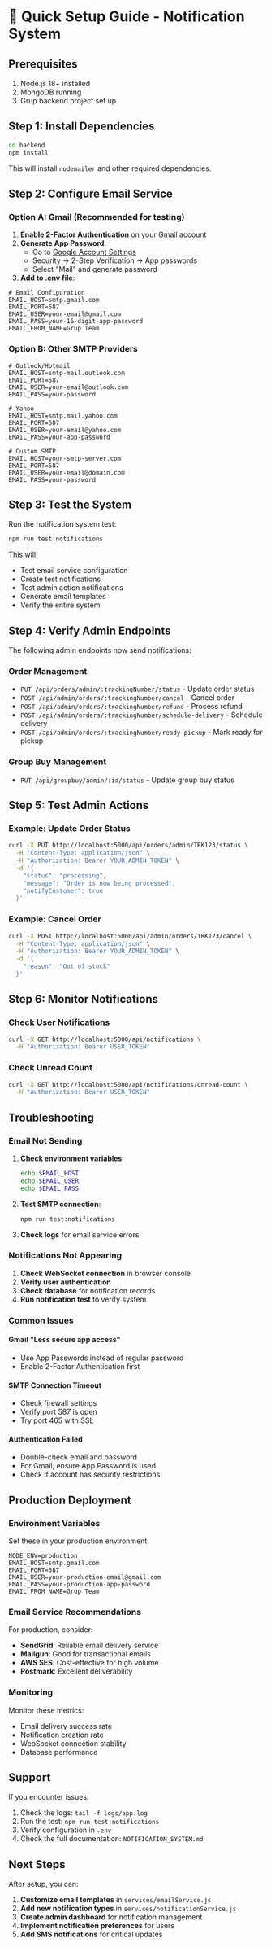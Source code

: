 # 🚀 Quick Setup Guide - Notification System

## Prerequisites

1. Node.js 18+ installed
2. MongoDB running
3. Grup backend project set up

## Step 1: Install Dependencies

```bash
cd backend
npm install
```

This will install `nodemailer` and other required dependencies.

## Step 2: Configure Email Service

### Option A: Gmail (Recommended for testing)

1. **Enable 2-Factor Authentication** on your Gmail account
2. **Generate App Password**:
   - Go to [Google Account Settings](https://myaccount.google.com/)
   - Security → 2-Step Verification → App passwords
   - Select "Mail" and generate password
3. **Add to .env file**:

```env
# Email Configuration
EMAIL_HOST=smtp.gmail.com
EMAIL_PORT=587
EMAIL_USER=your-email@gmail.com
EMAIL_PASS=your-16-digit-app-password
EMAIL_FROM_NAME=Grup Team
```

### Option B: Other SMTP Providers

```env
# Outlook/Hotmail
EMAIL_HOST=smtp-mail.outlook.com
EMAIL_PORT=587
EMAIL_USER=your-email@outlook.com
EMAIL_PASS=your-password

# Yahoo
EMAIL_HOST=smtp.mail.yahoo.com
EMAIL_PORT=587
EMAIL_USER=your-email@yahoo.com
EMAIL_PASS=your-app-password

# Custom SMTP
EMAIL_HOST=your-smtp-server.com
EMAIL_PORT=587
EMAIL_USER=your-email@domain.com
EMAIL_PASS=your-password
```

## Step 3: Test the System

Run the notification system test:

```bash
npm run test:notifications
```

This will:

- Test email service configuration
- Create test notifications
- Test admin action notifications
- Generate email templates
- Verify the entire system

## Step 4: Verify Admin Endpoints

The following admin endpoints now send notifications:

### Order Management

- `PUT /api/orders/admin/:trackingNumber/status` - Update order status
- `POST /api/admin/orders/:trackingNumber/cancel` - Cancel order
- `POST /api/admin/orders/:trackingNumber/refund` - Process refund
- `POST /api/admin/orders/:trackingNumber/schedule-delivery` - Schedule delivery
- `POST /api/admin/orders/:trackingNumber/ready-pickup` - Mark ready for pickup

### Group Buy Management

- `PUT /api/groupbuy/admin/:id/status` - Update group buy status

## Step 5: Test Admin Actions

### Example: Update Order Status

```bash
curl -X PUT http://localhost:5000/api/orders/admin/TRK123/status \
  -H "Content-Type: application/json" \
  -H "Authorization: Bearer YOUR_ADMIN_TOKEN" \
  -d '{
    "status": "processing",
    "message": "Order is now being processed",
    "notifyCustomer": true
  }'
```

### Example: Cancel Order

```bash
curl -X POST http://localhost:5000/api/admin/orders/TRK123/cancel \
  -H "Content-Type: application/json" \
  -H "Authorization: Bearer YOUR_ADMIN_TOKEN" \
  -d '{
    "reason": "Out of stock"
  }'
```

## Step 6: Monitor Notifications

### Check User Notifications

```bash
curl -X GET http://localhost:5000/api/notifications \
  -H "Authorization: Bearer USER_TOKEN"
```

### Check Unread Count

```bash
curl -X GET http://localhost:5000/api/notifications/unread-count \
  -H "Authorization: Bearer USER_TOKEN"
```

## Troubleshooting

### Email Not Sending

1. **Check environment variables**:

   ```bash
   echo $EMAIL_HOST
   echo $EMAIL_USER
   echo $EMAIL_PASS
   ```

2. **Test SMTP connection**:

   ```bash
   npm run test:notifications
   ```

3. **Check logs** for email service errors

### Notifications Not Appearing

1. **Check WebSocket connection** in browser console
2. **Verify user authentication**
3. **Check database** for notification records
4. **Run notification test** to verify system

### Common Issues

#### Gmail "Less secure app access"

- Use App Passwords instead of regular password
- Enable 2-Factor Authentication first

#### SMTP Connection Timeout

- Check firewall settings
- Verify port 587 is open
- Try port 465 with SSL

#### Authentication Failed

- Double-check email and password
- For Gmail, ensure App Password is used
- Check if account has security restrictions

## Production Deployment

### Environment Variables

Set these in your production environment:

```env
NODE_ENV=production
EMAIL_HOST=smtp.gmail.com
EMAIL_PORT=587
EMAIL_USER=your-production-email@gmail.com
EMAIL_PASS=your-production-app-password
EMAIL_FROM_NAME=Grup Team
```

### Email Service Recommendations

For production, consider:

- **SendGrid**: Reliable email delivery service
- **Mailgun**: Good for transactional emails
- **AWS SES**: Cost-effective for high volume
- **Postmark**: Excellent deliverability

### Monitoring

Monitor these metrics:

- Email delivery success rate
- Notification creation rate
- WebSocket connection stability
- Database performance

## Support

If you encounter issues:

1. Check the logs: `tail -f logs/app.log`
2. Run the test: `npm run test:notifications`
3. Verify configuration in `.env`
4. Check the full documentation: `NOTIFICATION_SYSTEM.md`

## Next Steps

After setup, you can:

1. **Customize email templates** in `services/emailService.js`
2. **Add new notification types** in `services/notificationService.js`
3. **Create admin dashboard** for notification management
4. **Implement notification preferences** for users
5. **Add SMS notifications** for critical updates
